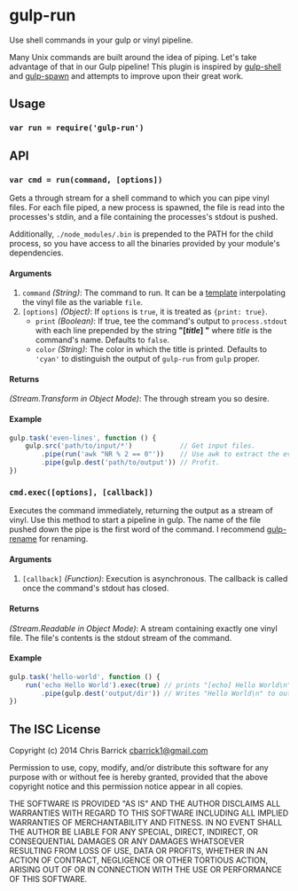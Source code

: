 gulp-run
==================================================
Use shell commands in your gulp or vinyl pipeline.

Many Unix commands are built around the idea of piping. Let's take advantage of that in our Gulp pipeline! This plugin is inspired by [gulp-shell] and [gulp-spawn] and attempts to improve upon their great work.


Usage
--------------------------------------------------

### `var run = require('gulp-run')`


API
--------------------------------------------------

### `var cmd = run(command, [options])`

Gets a through stream for a shell command to which you can pipe vinyl files. For each file piped, a new process is spawned, the file is read into the processes's stdin, and a file containing the processes's stdout is pushed.

Additionally, `./node_modules/.bin` is prepended to the PATH for the child process, so you have access to all the binaries provided by your module's dependencies.

#### Arguments
1. `command` *(String)*: The command to run. It can be a [template] interpolating the vinyl file as the variable `file`.
2. `[options]` *(Object)*: If `options` is `true`, it is treated as `{print: true}`.
    - `print` *(Boolean)*: If true, tee the command's output to `process.stdout` with each
        line prepended by the string **"[*title*] "** where *title* is the command's name.
        Defaults to `false`.
    - `color` *(String)*: The color in which the title is printed. Defaults to `'cyan'` to
        distinguish the output of `gulp-run` from `gulp` proper.

#### Returns
*(Stream.Transform in Object Mode)*: The through stream you so desire.

#### Example
```javascript
gulp.task('even-lines', function () {
    gulp.src('path/to/input/*')            // Get input files.
        .pipe(run('awk "NR % 2 == 0"'))    // Use awk to extract the even lines.
        .pipe(gulp.dest('path/to/output')) // Profit.
})
```


### `cmd.exec([options], [callback])`

Executes the command immediately, returning the output as a stream of vinyl. Use this
method to start a pipeline in gulp. The name of the file pushed down the pipe is the first
word of the command. I recommend [gulp-rename] for renaming.

#### Arguments
1. `[callback]` *(Function)*: Execution is asynchronous. The callback is called once the
    command's stdout has closed.

#### Returns
*(Stream.Readable in Object Mode)*: A stream containing exactly one vinyl file. The file's contents is the stdout stream of the command.

#### Example
```javascript
gulp.task('hello-world', function () {
    run('echo Hello World').exec(true) // prints "[echo] Hello World\n"
        .pipe(gulp.dest('output/dir')) // Writes "Hello World\n" to output/dir/echo
})
```


The ISC License
--------------------------------------------------

Copyright (c) 2014 Chris Barrick <cbarrick1@gmail.com>

Permission to use, copy, modify, and/or distribute this software for any purpose with or without fee is hereby granted, provided that the above copyright notice and this permission notice appear in all copies.

THE SOFTWARE IS PROVIDED "AS IS" AND THE AUTHOR DISCLAIMS ALL WARRANTIES WITH REGARD TO THIS SOFTWARE INCLUDING ALL IMPLIED WARRANTIES OF MERCHANTABILITY AND FITNESS. IN NO EVENT SHALL THE AUTHOR BE LIABLE FOR ANY SPECIAL, DIRECT, INDIRECT, OR CONSEQUENTIAL DAMAGES OR ANY DAMAGES WHATSOEVER RESULTING FROM LOSS OF USE, DATA OR PROFITS, WHETHER IN AN ACTION OF CONTRACT, NEGLIGENCE OR OTHER TORTIOUS ACTION, ARISING OUT OF OR IN CONNECTION WITH THE USE OR PERFORMANCE OF THIS SOFTWARE.



[gulp-rename]: https://github.com/hparra/gulp-rename
[gulp-shell]: https://github.com/sun-zheng-an/gulp-shell
[gulp-spawn]: https://github.com/hparra/gulp-spawn
[template]: http://lodash.com/docs#template
